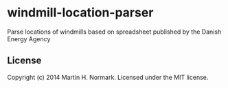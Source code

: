 # windmill-location-parser

Parse locations of windmills based on spreadsheet published by the Danish Energy Agency

## License
Copyright (c) 2014 Martin H. Normark. Licensed under the MIT license.
